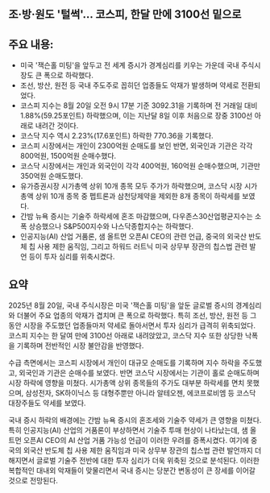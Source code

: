 ## 조·방·원도 '털썩'… 코스피, 한달 만에 3100선 밑으로

## 주요 내용:
*   미국 '잭슨홀 미팅'을 앞두고 전 세계 증시가 경계심리를 키우는 가운데 국내 주식시장도 큰 폭으로 하락했다.
*   조선, 방산, 원전 등 국내 주도주로 꼽히던 업종들도 악재가 발생하며 약세로 전환되었다.
*   코스피 지수는 8월 20일 오전 9시 17분 기준 3092.31을 기록하며 전 거래일 대비 1.88%(59.25포인트) 하락했으며, 이는 지난달 8일 이후 처음으로 장중 3100선 아래로 내려간 것이다.
*   코스닥 지수 역시 2.23%(17.6포인트) 하락한 770.36을 기록했다.
*   코스피 시장에서는 개인이 2300억원 순매도를 보인 반면, 외국인과 기관은 각각 800억원, 1500억원 순매수했다.
*   코스닥 시장에서는 개인과 외국인이 각각 400억원, 160억원 순매수했으며, 기관만 350억원 순매도했다.
*   유가증권시장 시가총액 상위 10개 종목 모두 주가가 하락했으며, 코스닥 시장 시가총액 상위 10개 종목 중 펩트론과 삼천당제약을 제외한 8개 종목이 하락세를 보였다.
*   간밤 뉴욕 증시는 기술주 하락세에 혼조 마감했으며, 다우존스30산업평균지수는 소폭 상승했으나 S&P500지수와 나스닥종합지수는 하락했다.
*   인공지능(AI) 산업 거품론, 샘 올트먼 오픈AI CEO의 관련 언급, 중국의 외국산 반도체 칩 사용 제한 움직임, 그리고 하워드 러트닉 미국 상무부 장관의 칩스법 관련 발언 등이 투자 심리를 위축시켰다.

## 요약
2025년 8월 20일, 국내 주식시장은 미국 '잭슨홀 미팅'을 앞둔 글로벌 증시의 경계심리와 더불어 주요 업종의 악재가 겹치며 큰 폭으로 하락했다. 특히 조선, 방산, 원전 등 그동안 시장을 주도했던 업종들마저 약세로 돌아서면서 투자 심리가 급격히 위축되었다. 코스피 지수는 한 달여 만에 3100선 아래로 내려앉았고, 코스닥 지수 또한 상당한 낙폭을 기록하며 전반적인 시장 불안감을 반영했다.

수급 측면에서는 코스피 시장에서 개인이 대규모 순매도를 기록하며 지수 하락을 주도했고, 외국인과 기관은 순매수를 보였다. 반면 코스닥 시장에서는 기관이 홀로 순매도하며 시장 하락에 영향을 미쳤다. 시가총액 상위 종목들의 주가도 대부분 하락세를 면치 못했으며, 삼성전자, SK하이닉스 등 대형주뿐만 아니라 알테오젠, 에코프로비엠 등 코스닥 대장주들도 약세를 보였다.

국내 증시 하락의 배경에는 간밤 뉴욕 증시의 혼조세와 기술주 약세가 큰 영향을 미쳤다. 특히 인공지능(AI) 산업의 거품론이 부상하면서 기술주 투매 현상이 나타났는데, 샘 올트먼 오픈AI CEO의 AI 산업 거품 가능성 언급이 이러한 우려를 증폭시켰다. 여기에 중국의 외국산 반도체 칩 사용 제한 움직임과 미국 상무부 장관의 칩스법 관련 발언까지 더해지면서 글로벌 기술주 전반에 대한 투자 심리가 더욱 위축된 것으로 분석된다. 이러한 복합적인 대내외 악재들이 맞물리면서 국내 증시는 당분간 변동성이 큰 장세를 이어갈 것으로 전망된다.